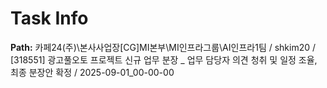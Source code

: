 # Task Info

**Path:** 카페24(주)\본사사업장\[CG]MI본부\MI인프라그룹\AI인프라1팀 / shkim20 / [318551] 광고풀오토 프로젝트 신규 업무 분장 _ 업무 담당자 의견 청취 및 일정 조율, 최종 분장안 확정 / 2025-09-01_00-00-00

